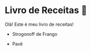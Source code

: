 # Livro de Receitas :cheese:

Olá! Este é meu livro de receitas! 

- Strogonoff de Frango 

- Pavê

  

  
